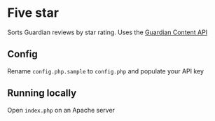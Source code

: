 # Five star
Sorts Guardian reviews by star rating. Uses the [Guardian Content API](http://open-platform.theguardian.com/)

## Config
Rename `config.php.sample` to `config.php` and populate your API key

## Running locally
Open `index.php` on an Apache server 
